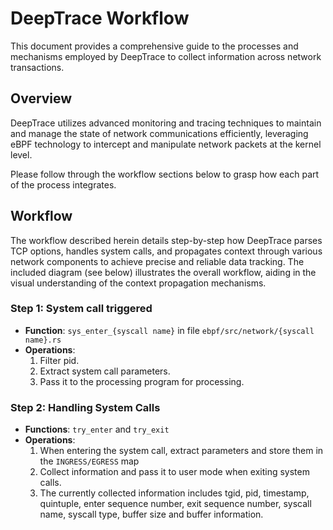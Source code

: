 # DeepTrace Workflow

This document provides a comprehensive guide to the processes and mechanisms employed by DeepTrace to collect information across network transactions. 

## Overview

DeepTrace utilizes advanced monitoring and tracing techniques to maintain and manage the state of network communications efficiently, leveraging eBPF technology to intercept and manipulate network packets at the kernel level. 

Please follow through the workflow sections below to grasp how each part of the process integrates.

## Workflow

The workflow described herein details step-by-step how DeepTrace parses TCP options, handles system calls, and propagates context through various network components to achieve precise and reliable data tracking. The included diagram (see below) illustrates the overall workflow, aiding in the visual understanding of the context propagation mechanisms.

### Step 1: System call triggered

- **Function**: `sys_enter_{syscall name}` in file `ebpf/src/network/{syscall name}.rs`
- **Operations**:
  1. Filter pid.
  2. Extract system call parameters.
  3. Pass it to the processing program for processing.

### Step 2: Handling System Calls

- **Functions**: `try_enter` and `try_exit`
- **Operations**:
  1. When entering the system call, extract parameters and store them in the `INGRESS/EGRESS` map
  2. Collect information and pass it to user mode when exiting system calls.
  3. The currently collected information includes tgid, pid, timestamp, quintuple, enter sequence number, exit sequence number, syscall name, syscall type, buffer size and buffer information.